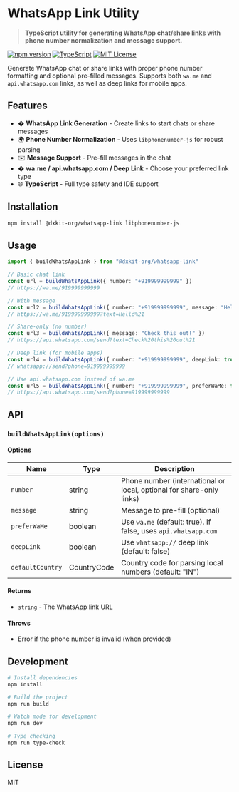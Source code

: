 # WhatsApp Link Utility

> **TypeScript utility for generating WhatsApp chat/share links with phone number normalization and message support.**

[![npm version](https://badge.fury.io/js/@dxkit-org/whatsapp-link.svg)](https://www.npmjs.com/package/@dxkit-org/whatsapp-link)
[![TypeScript](https://img.shields.io/badge/TypeScript-Ready-blue.svg)](https://www.typescriptlang.org/)
[![MIT License](https://img.shields.io/badge/License-MIT-green.svg)](https://opensource.org/licenses/MIT)

Generate WhatsApp chat or share links with proper phone number formatting and optional pre-filled messages. Supports both `wa.me` and `api.whatsapp.com` links, as well as deep links for mobile apps.

## Features

- � **WhatsApp Link Generation** - Create links to start chats or share messages
- 🌍 **Phone Number Normalization** - Uses `libphonenumber-js` for robust parsing
- ✉️ **Message Support** - Pre-fill messages in the chat
- � **wa.me / api.whatsapp.com / Deep Link** - Choose your preferred link type
- 🌐 **TypeScript** - Full type safety and IDE support

## Installation

```bash
npm install @dxkit-org/whatsapp-link libphonenumber-js
```

## Usage

```typescript
import { buildWhatsAppLink } from "@dxkit-org/whatsapp-link"

// Basic chat link
const url = buildWhatsAppLink({ number: "+919999999999" })
// https://wa.me/919999999999

// With message
const url2 = buildWhatsAppLink({ number: "+919999999999", message: "Hello!" })
// https://wa.me/919999999999?text=Hello%21

// Share-only (no number)
const url3 = buildWhatsAppLink({ message: "Check this out!" })
// https://api.whatsapp.com/send?text=Check%20this%20out%21

// Deep link (for mobile apps)
const url4 = buildWhatsAppLink({ number: "+919999999999", deepLink: true })
// whatsapp://send?phone=919999999999

// Use api.whatsapp.com instead of wa.me
const url5 = buildWhatsAppLink({ number: "+919999999999", preferWaMe: false })
// https://api.whatsapp.com/send?phone=919999999999
```

## API

### `buildWhatsAppLink(options)`

#### Options

| Name             | Type        | Description                                                          |
| ---------------- | ----------- | -------------------------------------------------------------------- |
| `number`         | string      | Phone number (international or local, optional for share-only links) |
| `message`        | string      | Message to pre-fill (optional)                                       |
| `preferWaMe`     | boolean     | Use `wa.me` (default: true). If false, uses `api.whatsapp.com`       |
| `deepLink`       | boolean     | Use `whatsapp://` deep link (default: false)                         |
| `defaultCountry` | CountryCode | Country code for parsing local numbers (default: "IN")               |

#### Returns

- `string` - The WhatsApp link URL

#### Throws

- Error if the phone number is invalid (when provided)

## Development

```bash
# Install dependencies
npm install

# Build the project
npm run build

# Watch mode for development
npm run dev

# Type checking
npm run type-check
```

## License

MIT
